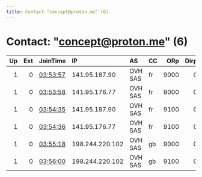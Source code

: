 ```yaml
---
title: Contact "concept@proton.me" (6)
---
```


# Contact: "concept@proton.me" (6)

|   Up |   Ext | JoinTime                                                                                              | IP              | AS      | CC   |   ORp |   Dirp | OS    | Version   | Nickname   |   eFamMembers |
|-----:|------:|:------------------------------------------------------------------------------------------------------|:----------------|:--------|:-----|------:|-------:|:------|:----------|:-----------|--------------:|
|    1 |     0 | [03:53:57](https://nusenu.github.io/OrNetStats/w/relay/19DDF728C346CEBAD665856CB4B1DCB7A935C6A1.html) | 141.95.187.90   | OVH SAS | fr   |  9000 |      0 | Linux | 0.4.7.7   | Unnamed    |            14 |
|    1 |     0 | [03:53:58](https://nusenu.github.io/OrNetStats/w/relay/5BAAEA7DC46195AAAD5EF35F881DA02135EAB3C1.html) | 141.95.176.77   | OVH SAS | fr   |  9000 |      0 | Linux | 0.4.7.7   | Unnamed    |            14 |
|    1 |     0 | [03:54:35](https://nusenu.github.io/OrNetStats/w/relay/E522663A62B81709A74B1D4EFF85E3D7841F27FF.html) | 141.95.187.90   | OVH SAS | fr   |  9100 |      0 | Linux | 0.4.7.7   | Unnamed    |            14 |
|    1 |     0 | [03:54:36](https://nusenu.github.io/OrNetStats/w/relay/4871CFCC26623BE176F6DDC882694B48696576C2.html) | 141.95.176.77   | OVH SAS | fr   |  9100 |      0 | Linux | 0.4.7.7   | Unnamed    |            14 |
|    1 |     0 | [03:55:18](https://nusenu.github.io/OrNetStats/w/relay/61FBD0B66F559AF50F5593E791B0318F7FCD1D74.html) | 198.244.220.102 | OVH SAS | gb   |  9000 |      0 | Linux | 0.4.7.7   | Unnamed    |            14 |
|    1 |     0 | [03:56:00](https://nusenu.github.io/OrNetStats/w/relay/4A29AC5B65B7A72688B0D8FB0B41A28945056C00.html) | 198.244.220.102 | OVH SAS | gb   |  9100 |      0 | Linux | 0.4.7.7   | Unnamed    |            14 |
